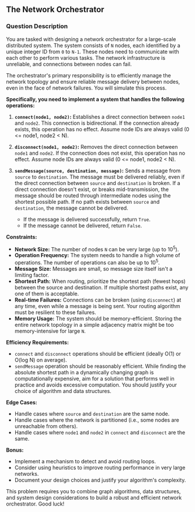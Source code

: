 ## The Network Orchestrator

### Question Description

You are tasked with designing a network orchestrator for a large-scale distributed system. The system consists of `N` nodes, each identified by a unique integer ID from `0` to `N-1`. These nodes need to communicate with each other to perform various tasks. The network infrastructure is unreliable, and connections between nodes can fail.

The orchestrator's primary responsibility is to efficiently manage the network topology and ensure reliable message delivery between nodes, even in the face of network failures. You will simulate this process.

**Specifically, you need to implement a system that handles the following operations:**

1.  **`connect(node1, node2)`:** Establishes a direct connection between `node1` and `node2`. This connection is bidirectional. If the connection already exists, this operation has no effect. Assume node IDs are always valid (0 <= node1, node2 < N).

2.  **`disconnect(node1, node2)`:** Removes the direct connection between `node1` and `node2`. If the connection does not exist, this operation has no effect. Assume node IDs are always valid (0 <= node1, node2 < N).

3.  **`sendMessage(source, destination, message)`:** Sends a message from `source` to `destination`. The message must be delivered reliably, even if the direct connection between `source` and `destination` is broken. If a direct connection doesn't exist, or breaks mid-transmission, the message should be routed through intermediate nodes using the shortest possible path. If no path exists between `source` and `destination`, the message cannot be delivered.

    *   If the message is delivered successfully, return `True`.
    *   If the message cannot be delivered, return `False`.

**Constraints:**

*   **Network Size:** The number of nodes `N` can be very large (up to 10<sup>5</sup>).
*   **Operation Frequency:** The system needs to handle a high volume of operations. The number of operations can also be up to 10<sup>5</sup>.
*   **Message Size:** Messages are small, so message size itself isn't a limiting factor.
*   **Shortest Path:** When routing, prioritize the shortest path (fewest hops) between the source and destination. If multiple shortest paths exist, any one of them is acceptable.
*   **Real-time Failures:** Connections can be broken (using `disconnect`) at any time, even while a message is being sent. Your routing algorithm must be resilient to these failures.
*   **Memory Usage:** The system should be memory-efficient. Storing the entire network topology in a simple adjacency matrix might be too memory-intensive for large `N`.

**Efficiency Requirements:**

*   `connect` and `disconnect` operations should be efficient (ideally O(1) or O(log N) on average).
*   `sendMessage` operation should be reasonably efficient. While finding the absolute shortest path in a dynamically changing graph is computationally expensive, aim for a solution that performs well in practice and avoids excessive computation. You should justify your choice of algorithm and data structures.

**Edge Cases:**

*   Handle cases where `source` and `destination` are the same node.
*   Handle cases where the network is partitioned (i.e., some nodes are unreachable from others).
*   Handle cases where `node1` and `node2` in `connect` and `disconnect` are the same.

**Bonus:**

*   Implement a mechanism to detect and avoid routing loops.
*   Consider using heuristics to improve routing performance in very large networks.
*   Document your design choices and justify your algorithm's complexity.

This problem requires you to combine graph algorithms, data structures, and system design considerations to build a robust and efficient network orchestrator. Good luck!
